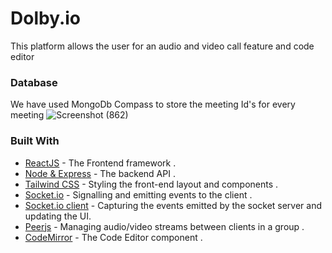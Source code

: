 # Dolby.io
This platform allows the user for an audio and video call feature and code editor

### Database 
We have used MongoDb Compass to store the meeting Id's for every meeting 
![Screenshot (862)](https://user-images.githubusercontent.com/93005927/204723680-238e8b58-7ea2-4e84-b163-024ab5f78cb2.png)


### Built With

- [ReactJS](https://reactjs.org/) - The Frontend framework .
- [Node & Express](https://nodejs.org/en/) - The backend API .
- [Tailwind CSS](https://tailwindcss.com/) - Styling the front-end layout and components .
- [Socket.io](https://socket.io/) - Signalling and emitting events to the client .
- [Socket.io client](https://www.npmjs.com/package/socket.io-client) - Capturing the events emitted by the socket server and updating the UI.
- [Peerjs](https://peerjs.com/) - Managing audio/video streams between clients in a group .
- [CodeMirror](https://uiwjs.github.io/react-codemirror/) - The Code Editor component .
